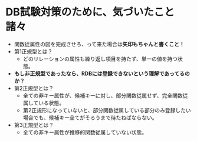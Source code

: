 # DB試験対策のために、気づいたこと諸々
* 関数従属性の図を完成させろ、って来た場合は**矢印もちゃんと書くこと！**
* 第1正規型とは？
  * どのリレーションの属性も繰り返し項目を持たず、単一の値を持つ状態。
* **もし非正規型であったなら、RDBには登録できないという理解であってるのか？**
* 第2正規型とは？
  * 全ての非キー属性が、候補キーに対し、部分関数従属せず、完全関数従属している状態。
  * 第2正規形になっていないと、部分関数従属している部分のみ登録したい場合でも、候補キー全てがそろうまで待たねばならない。
* 第3正規型とは？
  * 全ての非キー属性が推移的関数従属していない状態。
　